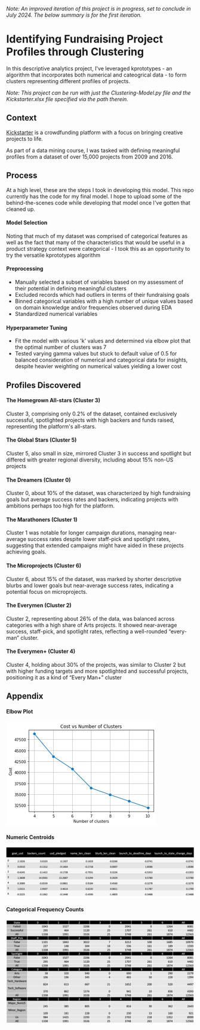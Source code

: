 _Note: An improved iteration of this project is in progress, set to conclude in July 2024. The below summary is for the first iteration._

# Identifying Fundraising Project Profiles through Clustering

In this descriptive analytics project, I've leveraged kprototypes - an algorithm that incorporates both numerical and cateogrical data - to form clusters representing different profiles of projects. 

_Note: This project can be run with just the Clustering-Model.py file and the Kickstarter.xlsx file specified via the path therein._

## Context
[Kickstarter](https://www.kickstarter.com/about) is a crowdfunding platform with a focus on bringing creative projects to life.

As part of a data mining course, I was tasked with defining meaningful profiles from a dataset of over 15,000 projects from 2009 and 2016.


## Process
At a high level, these are the steps I took in developing this model. This repo currently has the code for my final model. I hope to upload some of the behind-the-scenes code while developing that model once I've gotten that cleaned up. 

#### Model Selection
Noting that much of my dataset was comprised of categorical features as well as the fact that many of the characteristics that would be useful in a product strategy context were categorical - I took this as an opportunity to try the versatile kprototypes algorithm

#### Preprocessing
* Manually selected a subset of variables based on my assessment of their potential in defining meaningful clusters
* Excluded records which had outliers in terms of their fundraising goals
* Binned categorical variables with a high number of unique values based on domain knowledge and/or frequencies observed during EDA
* Standardized numerical variables

#### Hyperparameter Tuning
* Fit the model with various 'k' values and determined via elbow plot that the optimal number of clusters was 7 
* Tested varying gamma values but stuck to default value of 0.5 for balanced consideration of numerical and categorical data for insights, despite heavier weighting on numerical values yielding a lower cost


## Profiles Discovered

#### The Homegrown All-stars (Cluster 3)
Cluster 3, comprising only 0.2% of the dataset, contained exclusively successful, spotlighted projects with high backers and funds raised, representing the platform's all-stars. 

#### The Global Stars (Cluster 5)
Cluster 5, also small in size, mirrored Cluster 3 in success and spotlight but differed with greater regional diversity, including about 15% non-US projects

#### The Dreamers (Cluster 0)
Cluster 0, about 10% of the dataset, was characterized by high fundraising goals but average success rates and backers, indicating projects with ambitions perhaps too high for the platform. 

#### The Marathoners (Cluster 1)
Cluster 1 was notable for longer campaign durations, managing near-average success rates despite lower staff-pick and spotlight rates, suggesting that extended campaigns might have aided in these projects achieving goals.

#### The Microprojects (Cluster 6)
Cluster 6, about 15% of the dataset, was marked by shorter descriptive blurbs and lower goals but near-average success rates, indicating a potential focus on microprojects. 

#### The Everymen (Cluster 2)
Cluster 2, representing about 26% of the data, was balanced across categories with a high share of Arts projects. It showed near-average success, staff-pick, and spotlight rates, reflecting a well-rounded “every-man” cluster.

#### The Everymen+ (Cluster 4)
Cluster 4, holding about 30% of the projects, was similar to Cluster 2 but with higher funding targets and more spotlighted and successful projects, positioning it as a kind of “Every Man+” cluster


## Appendix

#### Elbow Plot

![Elbow Plot](https://github.com/aoluwolerotimi/Kickstarter-Project-Clustering/blob/main/Images/Elbow%20Plot.png)


#### Numeric Centroids
![Numeric Centroids](https://github.com/aoluwolerotimi/Kickstarter-Project-Clustering/blob/main/Images/Numeric%20Centroids.png)


#### Categorical Frequency Counts
![Categorical Frequency Counts](https://github.com/aoluwolerotimi/Kickstarter-Project-Clustering/blob/main/Images/Categorical%20Frequency%20Counts.png)








